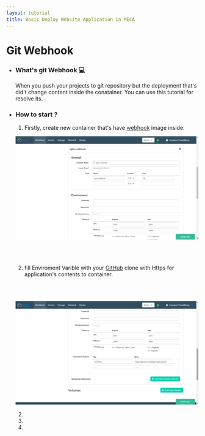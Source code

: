 ```yaml
---
layout: tutorial
title: Basic Deploy Website Application in MECA
---
```

# Git Webhook

* ### What's git Webhook 💻

  When you push your projects to git repository but the deployment that's did't change content inside the conatainer. You can use this tutorial for resolve its.  

* ### How to start ?

  1. Firstly, create new container that's have [webhook](https://hub.docker.com/r/maxoatzadn/webhook) image inside.

  ![Create images1](/assets/webhook/webhook2.png)

  <br><br> 

  2. fill Enviroment Varible with your [GitHub](https://github.com/) clone with Https for application's contents to container.

  <br><br> 

  ![Create images1](/assets/webhook/webhook1.png)

  2.

  3.

  4.
